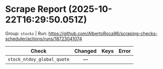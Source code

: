 # Scrape Report (2025-10-22T16:29:50.051Z)

Group: `stocks`  |  Run: https://github.com/AlbertoRoca96/scraping-checks-scheduler/actions/runs/18723041074

| Check | Changed | Keys | Error |
|---|:---:|:--|:--|
| `stock_ntdoy_global_quote` | — |  |  |
